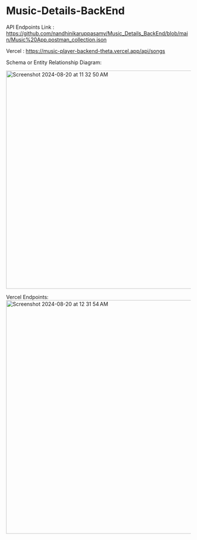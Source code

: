 # Music-Details-BackEnd

API Endpoints Link : https://github.com/nandhinikaruppasamy/Music_Details_BackEnd/blob/main/Music%20App.postman_collection.json

Vercel : https://music-player-backend-theta.vercel.app/api/songs

Schema or Entity Relationship Diagram:

<img width="594" alt="Screenshot 2024-08-20 at 11 32 50 AM" src="https://github.com/user-attachments/assets/89480105-465d-46ab-8300-f4f898b3991a">


Vercel Endpoints:
<img width="636" alt="Screenshot 2024-08-20 at 12 31 54 AM" src="https://github.com/user-attachments/assets/cf72ef18-38d9-478c-a8a4-86fbffa90e5e">

